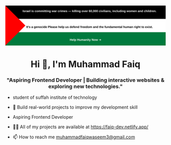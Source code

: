 [![Stand With Palestine](https://github.com/standforhumanity/stand-with-palestine/blob/main/Banners/Banner1.svg)](https://stand-with-palestine.vercel.app)

# <h1 align="center">Hi 👋, I'm Muhammad Faiq</h1>

 <h3 align="center">"Aspiring Frontend Developer | Building interactive websites & exploring new technologies."</h3>

   - student of suffah institute of technology

 - 🎯 Build real-world projects to improve my development skill

 - Aspiring Frontend Developer
   
- 👨‍💻 All of my projects are available at  https://faiq-dev.netlify.app/
  
- 📫 How to reach me muhammadfaiqwaseem3@gmail.com
<!---
Faiqwaseem/Faiqwaseem is a ✨ special ✨ repository because its `README.md` (this file) appears on your GitHub profile.
You can click the Preview link to take a look at your changes.
--->
